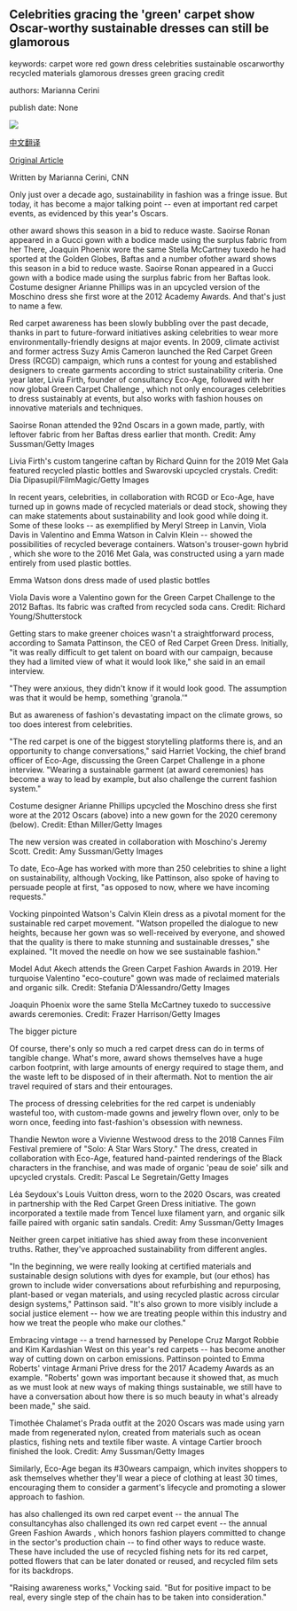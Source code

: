 ## Celebrities gracing the 'green' carpet show Oscar-worthy sustainable dresses can still be glamorous

keywords: carpet wore red gown dress celebrities sustainable oscarworthy recycled materials glamorous dresses green gracing credit

authors: Marianna Cerini

publish date: None

![](https://cdn.cnn.com/cnnnext/dam/assets/200825075740-09-eco-friendly-dresses-celebrity-red-carpet-emma-watson-super-tease.jpg)

[中文翻译](Celebrities%20gracing%20the%20%27green%27%20carpet%20show%20Oscar-worthy%20sustainable%20dresses%20can%20still%20be%20glamorous_zh.md)

[Original Article](https://edition.cnn.com/style/article/celebrities-green-carpet-sustainable-dresses-sept/index.html)

Written by Marianna Cerini, CNN

Only just over a decade ago, sustainability in fashion was a fringe issue. But today, it has become a major talking point -- even at important red carpet events, as evidenced by this year's Oscars.

other award shows this season in a bid to reduce waste. Saoirse Ronan appeared in a Gucci gown with a bodice made using the surplus fabric from her There, Joaquin Phoenix wore the same Stella McCartney tuxedo he had sported at the Golden Globes, Baftas and a number ofother award shows this season in a bid to reduce waste. Saoirse Ronan appeared in a Gucci gown with a bodice made using the surplus fabric from her Baftas look. Costume designer Arianne Phillips was in an upcycled version of the Moschino dress she first wore at the 2012 Academy Awards. And that's just to name a few.

Red carpet awareness has been slowly bubbling over the past decade, thanks in part to future-forward initiatives asking celebrities to wear more environmentally-friendly designs at major events. In 2009, climate activist and former actress Suzy Amis Cameron launched the Red Carpet Green Dress (RCGD) campaign, which runs a contest for young and established designers to create garments according to strict sustainability criteria. One year later, Livia Firth, founder of consultancy Eco-Age, followed with her now global Green Carpet Challenge , which not only encourages celebrities to dress sustainably at events, but also works with fashion houses on innovative materials and techniques.

Saoirse Ronan attended the 92nd Oscars in a gown made, partly, with leftover fabric from her Baftas dress earlier that month. Credit: Amy Sussman/Getty Images

Livia Firth's custom tangerine caftan by Richard Quinn for the 2019 Met Gala featured recycled plastic bottles and Swarovski upcycled crystals. Credit: Dia Dipasupil/FilmMagic/Getty Images

In recent years, celebrities, in collaboration with RCGD or Eco-Age, have turned up in gowns made of recycled materials or dead stock, showing they can make statements about sustainability and look good while doing it. Some of these looks -- as exemplified by Meryl Streep in Lanvin, Viola Davis in Valentino and Emma Watson in Calvin Klein -- showed the possibilities of recycled beverage containers. Watson's trouser-gown hybrid , which she wore to the 2016 Met Gala, was constructed using a yarn made entirely from used plastic bottles.

Emma Watson dons dress made of used plastic bottles

Viola Davis wore a Valentino gown for the Green Carpet Challenge to the 2012 Baftas. Its fabric was crafted from recycled soda cans. Credit: Richard Young/Shutterstock

Getting stars to make greener choices wasn't a straightforward process, according to Samata Pattinson, the CEO of Red Carpet Green Dress. Initially, "it was really difficult to get talent on board with our campaign, because they had a limited view of what it would look like," she said in an email interview.

"They were anxious, they didn't know if it would look good. The assumption was that it would be hemp, something 'granola.'"

But as awareness of fashion's devastating impact on the climate grows, so too does interest from celebrities.

"The red carpet is one of the biggest storytelling platforms there is, and an opportunity to change conversations," said Harriet Vocking, the chief brand officer of Eco-Age, discussing the Green Carpet Challenge in a phone interview. "Wearing a sustainable garment (at award ceremonies) has become a way to lead by example, but also challenge the current fashion system."

Costume designer Arianne Phillips upcycled the Moschino dress she first wore at the 2012 Oscars (above) into a new gown for the 2020 ceremony (below). Credit: Ethan Miller/Getty Images

The new version was created in collaboration with Moschino's Jeremy Scott. Credit: Amy Sussman/Getty Images

To date, Eco-Age has worked with more than 250 celebrities to shine a light on sustainability, although Vocking, like Pattinson, also spoke of having to persuade people at first, "as opposed to now, where we have incoming requests."

Vocking pinpointed Watson's Calvin Klein dress as a pivotal moment for the sustainable red carpet movement. "Watson propelled the dialogue to new heights, because her gown was so well-received by everyone, and showed that the quality is there to make stunning and sustainable dresses," she explained. "It moved the needle on how we see sustainable fashion."

Model Adut Akech attends the Green Carpet Fashion Awards in 2019. Her turquoise Valentino "eco-couture" gown was made of reclaimed materials and organic silk. Credit: Stefania D'Alessandro/Getty Images

Joaquin Phoenix wore the same Stella McCartney tuxedo to successive awards ceremonies. Credit: Frazer Harrison/Getty Images

The bigger picture

Of course, there's only so much a red carpet dress can do in terms of tangible change. What's more, award shows themselves have a huge carbon footprint, with large amounts of energy required to stage them, and the waste left to be disposed of in their aftermath. Not to mention the air travel required of stars and their entourages.

The process of dressing celebrities for the red carpet is undeniably wasteful too, with custom-made gowns and jewelry flown over, only to be worn once, feeding into fast-fashion's obsession with newness.

Thandie Newton wore a Vivienne Westwood dress to the 2018 Cannes Film Festival premiere of "Solo: A Star Wars Story." The dress, created in collaboration with Eco-Age, featured hand-painted renderings of the Black characters in the franchise, and was made of organic 'peau de soie' silk and upcycled crystals. Credit: Pascal Le Segretain/Getty Images

Léa Seydoux's Louis Vuitton dress, worn to the 2020 Oscars, was created in partnership with the Red Carpet Green Dress initiative. The gown incorporated a textile made from Tencel luxe filament yarn, and organic silk faille paired with organic satin sandals. Credit: Amy Sussman/Getty Images

Neither green carpet initiative has shied away from these inconvenient truths. Rather, they've approached sustainability from different angles.

"In the beginning, we were really looking at certified materials and sustainable design solutions with dyes for example, but (our ethos) has grown to include wider conversations about refurbishing and repurposing, plant-based or vegan materials, and using recycled plastic across circular design systems," Pattinson said. "It's also grown to more visibly include a social justice element -- how we are treating people within this industry and how we treat the people who make our clothes."

Embracing vintage -- a trend harnessed by Penelope Cruz Margot Robbie and Kim Kardashian West on this year's red carpets -- has become another way of cutting down on carbon emissions. Pattinson pointed to Emma Roberts' vintage Armani Prive dress for the 2017 Academy Awards as an example. "Roberts' gown was important because it showed that, as much as we must look at new ways of making things sustainable, we still have to have a conversation about how there is so much beauty in what's already been made," she said.

Timothée Chalamet's Prada outfit at the 2020 Oscars was made using yarn made from regenerated nylon, created from materials such as ocean plastics, fishing nets and textile fiber waste. A vintage Cartier brooch finished the look. Credit: Amy Sussman/Getty Images

Similarly, Eco-Age began its \#30wears campaign, which invites shoppers to ask themselves whether they'll wear a piece of clothing at least 30 times, encouraging them to consider a garment's lifecycle and promoting a slower approach to fashion.

has also challenged its own red carpet event -- the annual The consultancyhas also challenged its own red carpet event -- the annual Green Fashion Awards , which honors fashion players committed to change in the sector's production chain -- to find other ways to reduce waste. These have included the use of recycled fishing nets for its red carpet, potted flowers that can be later donated or reused, and recycled film sets for its backdrops.

"Raising awareness works," Vocking said. "But for positive impact to be real, every single step of the chain has to be taken into consideration."
